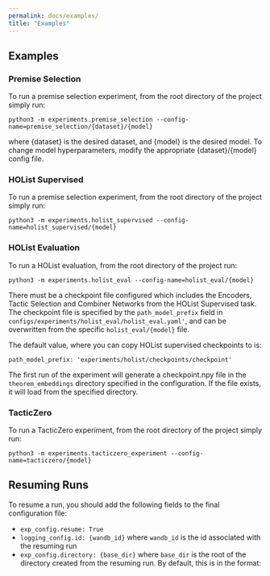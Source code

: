 ```yaml
---
permalink: docs/examples/
title: "Examples"
---
```


## Examples
### Premise Selection
To run a premise selection experiment, from the root directory of the project simply run:

`python3 -m experiments.premise_selection --config-name=premise_selection/{dataset}/{model}`

where {dataset} is the desired dataset, and {model} is the desired model.
To change model hyperparameters, modify the appropriate {dataset}/{model} config file.

### HOList Supervised
To run a premise selection experiment, from the root directory of the project simply run:

`python3 -m experiments.holist_supervised --config-name=holist_supervised/{model}`

### HOList Evaluation
To run a HOList evaluation, from the root directory of the project run:

`python3 -m experiments.holist_eval --config-name=holist_eval/{model}`

There must be a checkpoint file configured which includes the Encoders, Tactic Selection and
Combiner Networks from the HOList Supervised task. The checkpoint file is specified by the
`path_model_prefix` field in `configs/experiments/holist_eval/holist_eval.yaml'`, and can be overwritten
from the specific `holist_eval/{model}` file.

The default value, where you can copy HOList supervised checkpoints to is:

`path_model_prefix: 'experiments/holist/checkpoints/checkpoint'`

The first run of the experiment will generate a checkpoint.npy file in the `theorem_embeddings`
directory specified in the configuration. If the file exists, it will load from the specified directory.

### TacticZero
To run a TacticZero experiment, from the root directory of the project simply run:

`python3 -m experiments.tacticzero_experiment --config-name=tacticzero/{model}`

## Resuming Runs
To resume a run, you should add the following fields to the final configuration file:

- `exp_config.resume: True`
- `logging_config.id: {wandb_id}` where `wandb_id` is the id associated with the resuming run
- `exp_config.directory: {base_dir}` where `base_dir` is the root of the directory created from the resuming run.
  By default, this is in the format:
  <!-- `experiments/runs/${.experiment}/${.name}_${%Y_%m_%d}/${%H_%M_%S}` -->
